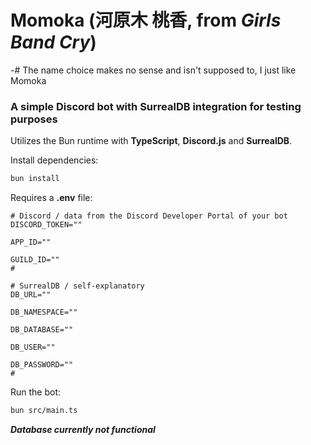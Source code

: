 # Momoka (河原木 桃香, from *Girls Band Cry*)
-# The name choice makes no sense and isn't supposed to, I just like Momoka
### A simple Discord bot with SurrealDB integration for testing purposes

Utilizes the Bun runtime with **TypeScript**, **Discord.js** and **SurrealDB**.

Install dependencies:
```bash
bun install
```

Requires a **.env** file:
```env
# Discord / data from the Discord Developer Portal of your bot
DISCORD_TOKEN=""

APP_ID=""

GUILD_ID=""
#

# SurrealDB / self-explanatory
DB_URL=""

DB_NAMESPACE=""

DB_DATABASE=""

DB_USER=""

DB_PASSWORD=""
#
```

Run the bot:
```bash
bun src/main.ts
```

***Database currently not functional***


